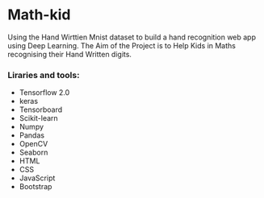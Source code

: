 # Math-kid
Using the Hand Wirttien Mnist dataset to build a hand recognition web app using Deep Learning.
The Aim of the Project is to Help Kids in Maths recognising their Hand Written digits.
### Liraries and tools: 
<ul>
  <li> Tensorflow 2.0 </li>
  <li> keras </li>
  <li> Tensorboard </li>
  <li> Scikit-learn
  <li> Numpy </li>
  <li> Pandas </li>
  <li> OpenCV </li>
  <li>Seaborn</li>
  <li> HTML </li>
  <li> CSS  </li>
  <li> JavaScript </li>
  <li>Bootstrap</li>
 </ul>
